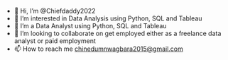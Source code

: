 - 👋 Hi, I’m @Chiefdaddy2022
- 👀 I’m interested in Data Analysis using Python, SQL and Tableau
- 🌱 I’m a Data Analyst using Python, SQL and Tableau
- 💞️ I’m looking to collaborate on get employed either as a freelance data analyst or paid employment
- 📫 How to reach me chinedumnwagbara2015@gmail.com

<!---
Chiefdaddy2022/Chiefdaddy2022 is a ✨ special ✨ repository because its `README.md` (this file) appears on your GitHub profile.
You can click the Preview link to take a look at your changes.
--->
